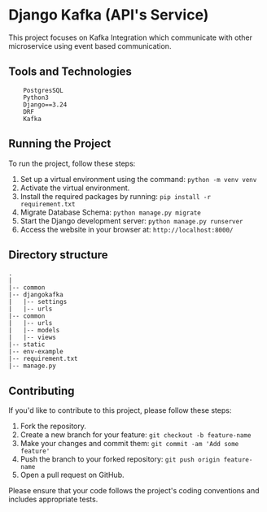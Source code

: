 # Django Kafka (API's Service)
This project focuses on Kafka Integration which communicate with other microservice using event based communication.


## Tools and Technologies
        PostgresSQL
        Python3
        Django==3.24
        DRF
        Kafka


## Running the Project

To run the project, follow these steps:

1. Set up a virtual environment using the command: `python -m venv venv`
2. Activate the virtual environment.
3. Install the required packages by running: `pip install -r requirement.txt`
4. Migrate Database Schema: `python manage.py migrate`
5. Start the Django development server: `python manage.py runserver`
6. Access the website in your browser at: `http://localhost:8000/`


## Directory structure
    .
    |
    |-- common
    |-- djangokafka
    |   |-- settings
    |   |-- urls
    |-- common
    |   |-- urls
    |   |-- models
    |   |-- views
    |-- static
    |-- env-example
    |-- requirement.txt
    |-- manage.py

## Contributing

If you'd like to contribute to this project, please follow these steps:

1. Fork the repository.
2. Create a new branch for your feature: `git checkout -b feature-name`
3. Make your changes and commit them: `git commit -am 'Add some feature'`
4. Push the branch to your forked repository: `git push origin feature-name`
5. Open a pull request on GitHub.

Please ensure that your code follows the project's coding conventions and includes appropriate tests.